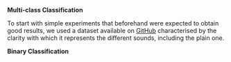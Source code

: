 **Multi-class Classification**

To start with simple experiments that beforehand were expected to obtain good results, we used a dataset available on [GitHub]([https://github.com/nombre-de-usuario](https://github.com/giulbia/baby_cry_detection.git)) characterised by the clarity with which it represents the different sounds, including the plain one.


**Binary Classification**
